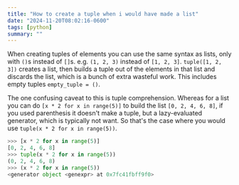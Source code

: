 ```yaml
---
title: "How to create a tuple when i would have made a list"
date: "2024-11-20T08:02:16-0600"
tags: [python]
summary: ""
---
```


When creating tuples of elements you can use the same syntax as lists, only with
`()`s instead of `[]`s. e.g. `(1, 2, 3)` instead of `[1, 2, 3]`.
`tuple([1, 2, 3])` creates a list, then builds a tuple out of the elements in
that list and discards the list, which is a bunch of extra wasteful work. This
includes empty tuples `empty_tuple = ()`.

The one confusing caveat to this is tuple comprehension. Whereas for a list you
can do `[x * 2 for x in range(5)]` to build the list `[0, 2, 4, 6, 8]`, if you
used parenthesis it doesn't make a tuple, but a lazy-evaluated generator, which
is typically not want. So that's the case where you would use
`tuple(x * 2 for x in range(5))`.

```python
>>> [x * 2 for x in range(5)]
[0, 2, 4, 6, 8]
>>> tuple(x * 2 for x in range(5))
(0, 2, 4, 6, 8)
>>> (x * 2 for x in range(5))
<generator object <genexpr> at 0x7fc41fbff9f0>
```
